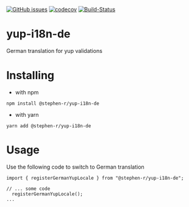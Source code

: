 
[![GitHub issues](https://img.shields.io/github/issues/steven-r/yup-i18n-de)](https://github.com/steven-r/yup-i18n-de/issues) [![codecov](https://codecov.io/gh/steven-r/yup-i18n-de/branch/master/graph/badge.svg)](https://codecov.io/gh/steven-r/yup-i18n-de) 
[![Build-Status](https://travis-ci.com/steven-r/yup-i18n-de.svg?branch=master)](https://travis-ci.com/steven-r/yup-i18n-de.svg?branch=master)

# yup-i18n-de
German translation for yup validations

# Installing

* with npm

```
npm install @stephen-r/yup-i18n-de
```

* with yarn

```
yarn add @stephen-r/yup-i18n-de
```

# Usage

Use the following code to switch to German translation

```
import { registerGermanYupLocale } from "@stephen-r/yup-i18n-de";

// ... some code
  registerGermanYupLocale();
...
